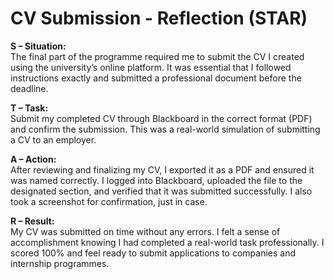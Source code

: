# CV Submission - Reflection (STAR)

**S – Situation:**  
The final part of the programme required me to submit the CV I created using the university’s online platform. It was essential that I followed instructions exactly and submitted a professional document before the deadline.

**T – Task:**  
Submit my completed CV through Blackboard in the correct format (PDF) and confirm the submission. This was a real-world simulation of submitting a CV to an employer.

**A – Action:**  
After reviewing and finalizing my CV, I exported it as a PDF and ensured it was named correctly. I logged into Blackboard, uploaded the file to the designated section, and verified that it was submitted successfully. I also took a screenshot for confirmation, just in case.

**R – Result:**  
My CV was submitted on time without any errors. I felt a sense of accomplishment knowing I had completed a real-world task professionally. I scored 100% and feel ready to submit applications to companies and internship programmes.
